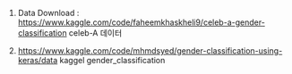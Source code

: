 1. Data Download : https://www.kaggle.com/code/faheemkhaskheli9/celeb-a-gender-classification
celeb-A 데이터

2. https://www.kaggle.com/code/mhmdsyed/gender-classification-using-keras/data
kaggel gender_classification
